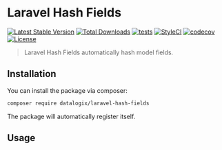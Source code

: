# Laravel Hash Fields

[![Latest Stable Version](https://poser.pugx.org/datalogix/laravel-hash-fields/version)](https://packagist.org/packages/datalogix/laravel-hash-fields)
[![Total Downloads](https://poser.pugx.org/datalogix/laravel-hash-fields/downloads)](https://packagist.org/packages/datalogix/laravel-hash-fields)
[![tests](https://github.com/datalogix/laravel-hash-fields/workflows/tests/badge.svg)](https://github.com/datalogix/laravel-hash-fields/actions)
[![StyleCI](https://github.styleci.io/repos/419068746/shield?style=flat)](https://github.styleci.io/repos/419068746)
[![codecov](https://codecov.io/gh/datalogix/laravel-hash-fields/branch/main/graph/badge.svg)](https://codecov.io/gh/datalogix/laravel-hash-fields)
[![License](https://poser.pugx.org/datalogix/laravel-hash-fields/license)](https://packagist.org/packages/datalogix/laravel-hash-fields)

> Laravel Hash Fields automatically hash ​model fields.

## Installation

You can install the package via composer:

```bash
composer require datalogix/laravel-hash-fields
```

The package will automatically register itself.

## Usage
